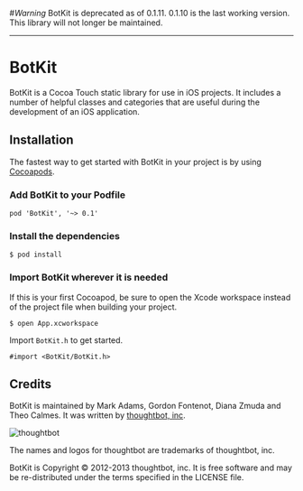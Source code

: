 #_Warning_
BotKit is deprecated as of 0.1.11. 0.1.10 is the last working version. This
library will not longer be maintained.

---

# BotKit

BotKit is a Cocoa Touch static library for use in iOS projects. It includes a number of helpful classes and categories that are useful during the development of an iOS application.

## Installation

The fastest way to get started with BotKit in your project is by using [Cocoapods](https://cocoapods.org). 

### Add BotKit to your Podfile

	pod 'BotKit', '~> 0.1'
	
### Install the dependencies

	$ pod install
	
### Import BotKit wherever it is needed

If this is your first Cocoapod, be sure to open the Xcode workspace instead of the project file when building your project.

	$ open App.xcworkspace
	
Import `BotKit.h` to get started.

	#import <BotKit/BotKit.h>

## Credits  

BotKit is maintained by Mark Adams, Gordon Fontenot, Diana Zmuda and Theo Calmes. It was written by [thoughtbot, inc](http://thoughtbot.com/community).

![thoughtbot](https://a248.e.akamai.net/camo.github.com/23e90466577ec68e58aa328113e15b756cd0c946/687474703a2f2f74686f75676874626f742e636f6d2f696d616765732f746d2f6c6f676f2e706e67)

The names and logos for thoughtbot are trademarks of thoughtbot, inc.

BotKit is Copyright © 2012-2013 thoughtbot, inc. It is free software and may be re-distributed under the terms specified in the LICENSE file.
